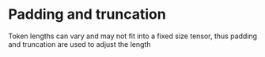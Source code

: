 <!-- Copyright 2023 The HuggingFace Team. All rights reserved.

Licensed under the Apache License, Version 2.0 (the "License"); you may not use this file except in compliance with
the License. You may obtain a copy of the License at

http://www.apache.org/licenses/LICENSE-2.0

Unless required by applicable law or agreed to in writing, software distributed under the License is distributed on an
"AS IS" BASIS, WITHOUT WARRANTIES OR CONDITIONS OF ANY KIND, either express or implied. See the License for the
specific language governing permissions and limitations under the License.

â ï¸ Note that this file is in Markdown but contain specific syntax for our doc-builder (similar to MDX) that may not be
rendered properly in your Markdown viewer.
-->

# Padding and truncation

Token lengths can vary and may not fit into a fixed size tensor, thus padding and truncation are used to adjust the length

